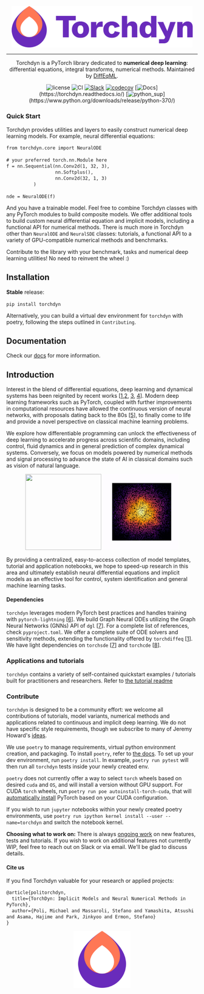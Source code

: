 <p align="center">
<img src="https://github.com/DiffEqML/diffeqml-media/blob/main/images/torchdyn_full_v2.png" width="477">
</p>

<div align="center">

---

Torchdyn is a PyTorch library dedicated to **numerical deep learning**: differential equations, integral transforms, numerical methods. Maintained by [DiffEqML](https://github.com/DiffEqML).

![license](https://img.shields.io/badge/license-Apache%202.0-blue.svg?)
![CI](https://github.com/DiffEqML/torchdyn/actions/workflows/os-coverage.yml/badge.svg)
[![Slack](https://img.shields.io/badge/slack-chat-blue.svg?logo=slack)](https://join.slack.com/t/diffeqml/shared_invite/zt-trwgahq8-zgDqFmwS2gHYX6hsRvwDvg)
[![codecov](https://codecov.io/gh/DiffEqML/torchdyn/branch/master/graph/badge.svg)](https://codecov.io/gh/DiffEqML/torchdyn)
[![Docs](https://img.shields.io/badge/docs-passing-green.svg?)](https://torchdyn.readthedocs.io/)
[![python_sup](https://img.shields.io/badge/python-3.7+-black.svg?)](https://www.python.org/downloads/release/python-370/)

</div>

### Quick Start

Torchdyn provides utilities and layers to easily construct numerical deep learning models. For example, neural differential equations:

```
from torchdyn.core import NeuralODE

# your preferred torch.nn.Module here 
f = nn.Sequential(nn.Conv2d(1, 32, 3),
                  nn.Softplus(),
                  nn.Conv2d(32, 1, 3)
          )

nde = NeuralODE(f)
```

And you have a trainable model. Feel free to combine Torchdyn classes with any PyTorch modules to build composite models. We offer additional tools to build custom neural differential equation and implicit models, including a functional API for numerical methods. There is much more in Torchdyn other than `NeuralODE` and `NeuralSDE` classes: tutorials, a functional API to a variety of GPU-compatible numerical methods and benchmarks.

Contribute to the library with your benchmark, tasks and numerical deep learning utilities! No need to reinvent the wheel :)

## Installation

**Stable** release:

`pip install torchdyn`

Alternatively, you can build a virtual dev environment for `torchdyn` with poetry, following the steps outlined in `Contributing`.

## Documentation

Check our [docs](https://torchdyn.readthedocs.io/) for more information.

## Introduction

Interest in the blend of differential equations, deep learning and dynamical systems has been reignited by recent works [[1](https://arxiv.org/abs/1806.07366),[2](https://arxiv.org/abs/2001.04385), [3](https://arxiv.org/abs/2002.08071), [4](https://arxiv.org/abs/1909.01377)]. Modern deep learning frameworks such as PyTorch, coupled with further improvements in computational resources have allowed the continuous version of neural networks, with proposals dating back to the 80s [[5](https://ieeexplore.ieee.org/abstract/document/6814892)], to finally come to life and provide a novel perspective on classical machine learning problems.

We explore how differentiable programming can unlock the effectiveness of deep learning to accelerate progress across scientific domains, including control, fluid dynamics and in general prediction of complex dynamical systems. Conversely, we focus on models powered by numerical methods and signal processing to advance the state of AI in classical domains such as vision of natural language.

<p align="center">
<img src="https://github.com/DiffEqML/diffeqml-media/blob/main/animations/GalNODE.gif" width="200" height="200">
<img src="https://github.com/DiffEqML/diffeqml-media/blob/main/animations/cnf_diffeq.gif" width="200" height="200">
</p>

By providing a centralized, easy-to-access collection of model templates, tutorial and application notebooks, we hope to speed-up research in this area and ultimately establish neural differential equations and implicit models as an effective tool for control, system identification and general machine learning tasks.

#### Dependencies

`torchdyn` leverages modern PyTorch best practices and handles training with `pytorch-lightning` [[6](https://github.com/PyTorchLightning/pytorch-lightning)]. We build Graph Neural ODEs utilizing the Graph Neural Networks (GNNs) API of `dgl` [[7](https://www.dgl.ai/)]. For a complete list of references, check `pyproject.toml`. We offer a complete suite of ODE solvers and sensitivity methods, extending the functionality offered by `torchdiffeq` [[1](https://arxiv.org/abs/1806.07366)]. We have light dependencies on `torchsde` [[7](https://arxiv.org/abs/2001.01328)] and `torchcde` [[8](https://arxiv.org/abs/2005.08926)].

### Applications and tutorials

`torchdyn` contains a variety of self-contained quickstart examples / tutorials built for practitioners and researchers. Refer to [the tutorial readme](tutorials/README.md)

### Contribute

 `torchdyn` is designed to be a community effort: we welcome all contributions of tutorials, model variants, numerical methods and applications related to continuous and implicit deep learning. We do not have specific style requirements, though we subscribe to many of Jeremy Howard's [ideas](https://docs.fast.ai/dev/style.html).

We use `poetry` to manage requirements, virtual python environment creation, and packaging. To install `poetry`, refer to [the docs](https://python-poetry.org/docs/).
To set up your dev environment, run `poetry install`. In example, `poetry run pytest` will then run all `torchdyn` tests inside your newly created env.

`poetry` does not currently offer a way to select `torch` wheels based on desired `cuda` and `OS`, and will install a version without GPU support. For CUDA `torch` wheels,
run `poetry run poe autoinstall-torch-cuda`, that will [automatically install](https://github.com/pmeier/light-the-torch) PyTorch based on your CUDA configuration.

If you wish to run `jupyter` notebooks within your newly created poetry environments, use `poetry run ipython kernel install --user --name=torchdyn` and switch the notebook kernel.

**Choosing what to work on:** There is always [ongoing work](https://github.com/DiffEqML/torchdyn/issues) on new features, tests and tutorials. If you wish to work on additional features not currently WIP, feel free to reach out on Slack or via email. We'll be glad to discuss details.

#### Cite us

If you find Torchdyn valuable for your research or applied projects:

```
@article{politorchdyn,
  title={TorchDyn: Implicit Models and Neural Numerical Methods in PyTorch},
  author={Poli, Michael and Massaroli, Stefano and Yamashita, Atsushi and Asama, Hajime and Park, Jinkyoo and Ermon, Stefano}
}
```

<p align="center">
<img src="https://github.com/DiffEqML/diffeqml-media/blob/main/images/torchdyn_v2.png" width="150">
</p>
<div align="center">
